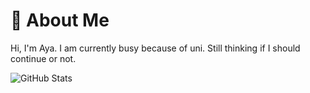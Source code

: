 # 🐥 About Me
 Hi, I'm Aya. I am currently busy because of uni. Still thinking if I should continue or not.

![GitHub Stats](https://github-readme-stats.vercel.app/api/top-langs/?username=unripelo&theme=radical&show_icons=true&hide_border=true&layout=compact)
